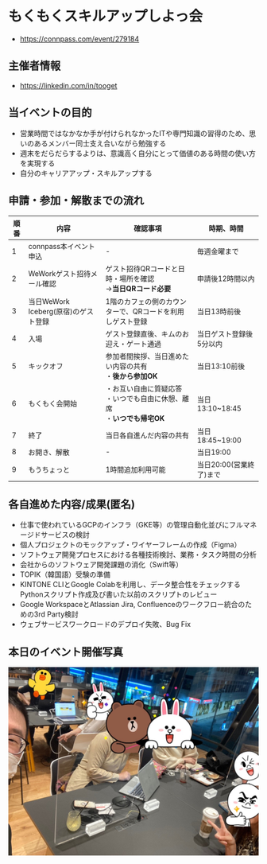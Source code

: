 # もくもくスキルアップしよっ会
 - https://connpass.com/event/279184

## 主催者情報
 - https://linkedin.com/in/tooget

## 当イベントの目的
 - 営業時間ではなかなか手が付けられなかったITや専門知識の習得のため、思いのあるメンバー同士支え合いながら勉強する
 - 週末をだらだらするよりは、意識高く自分にとって価値のある時間の使い方を実現する
 - 自分のキャリアアップ・スキルアップする

## 申請・参加・解散までの流れ
| 順番 | 内容 | 確認事項 | 時期、時間 |
| -- | -- | -- | -- |
| 1 | connpass本イベント申込 | - | 毎週金曜まで|
| 2 | WeWorkゲスト招待メール確認 | ゲスト招待QRコードと日時・場所を確認<br/>→**当日QRコード必要** | 申請後12時間以内 |
| 3 | 当日WeWork Iceberg(原宿)のゲスト登録 | 1階のカフェの側のカウンターで、QRコードを利用しゲスト登録 | 当日13時前後 |
| 4 | 入場 | ゲスト登録直後、キムのお迎え・ゲート通過 | 当日ゲスト登録後5分以内 |
| 5 | キックオフ | 参加者間挨拶、当日進めたい内容の共有<br/>・**後から参加OK** | 当日13:10前後 |
| 6 | もくもく会開始 | ・お互い自由に質疑応答<br/>・いつでも自由に休憩、離席<br/>・**いつでも帰宅OK**| 当日13:10~18:45 |
| 7 | 終了 | 当日各自進んだ内容の共有 | 当日18:45~19:00 |
| 8 | お開き、解散 | - | 当日19:00 |
| 9 | もうちょっと | 1時間追加利用可能 | 当日20:00(営業終了)まで |

## 各自進めた内容/成果(匿名)
 - 仕事で使われているGCPのインフラ（GKE等）の管理自動化並びにフルマネージドサービスの検討
 - 個人プロジェクトのモックアップ・ワイヤーフレームの作成（Figma）
 - ソフトウェア開発プロセスにおける各種技術検討、業務・タスク時間の分析
 - 会社からのソフトウェア開発課題の消化（Swift等）
 - TOPIK（韓国語）受験の準備
 - KINTONE CLIとGoogle Colabを利用し、データ整合性をチェックするPythonスクリプト作成及び書いた以前のスクリプトのレビュー
 - Google WorkspaceとAtlassian Jira, Confluenceのワークフロー統合のための3rd Party検討
 - ウェブサービスワークロードのデプロイ失敗、Bug Fix

## 本日のイベント開催写真
![写真・同意済み](https://raw.githubusercontent.com/QENEST/mokumoku-skillup-meetup/main/photo/【第9回・WeWork原宿】もくもくスキルアップしよっ会_20230401.jpg)